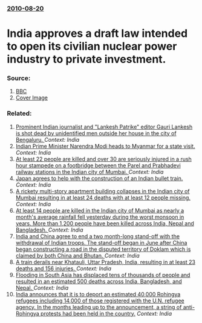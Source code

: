 ### [2010-08-20](/news/2010/08/20/index.md)

# India approves a draft law intended to open its civilian nuclear power industry to private investment. 




### Source:

1. [BBC](http://www.bbc.co.uk/news/world-south-asia-11040389)
1. [Cover Image](http://www.bbc.co.uk/news/special/2015/newsspec_10857/bbc_news_logo.png?cb=1)

### Related:

1. [Prominent Indian journalist and "Lankesh Patrike" editor Gauri Lankesh is shot dead by unidentified men outside her house in the city of Bengaluru. ](/news/2017/09/5/prominent-indian-journalist-and-lankesh-patrike-editor-gauri-lankesh-is-shot-dead-by-unidentified-men-outside-her-house-in-the-city-of-ben.md) _Context: India_
2. [Indian Prime Minister Narendra Modi heads to Myanmar for a state visit. ](/news/2017/09/5/indian-prime-minister-narendra-modi-heads-to-myanmar-for-a-state-visit.md) _Context: India_
3. [At least 22 people are killed and over 30 are seriously injured in a rush hour stampede on a footbridge between the Parel and Prabhadevi railway stations in the Indian city of Mumbai. ](/news/2017/09/29/at-least-22-people-are-killed-and-over-30-are-seriously-injured-in-a-rush-hour-stampede-on-a-footbridge-between-the-parel-and-prabhadevi-rai.md) _Context: India_
4. [Japan agrees to help with the construction of an Indian bullet train. ](/news/2017/09/14/japan-agrees-to-help-with-the-construction-of-an-indian-bullet-train.md) _Context: India_
5. [A rickety multi-story apartment building collapses in the Indian city of Mumbai resulting in at least 24 deaths with at least 12 people missing. ](/news/2017/08/31/a-rickety-multi-story-apartment-building-collapses-in-the-indian-city-of-mumbai-resulting-in-at-least-24-deaths-with-at-least-12-people-miss.md) _Context: India_
6. [At least 14 people are killed in the Indian city of Mumbai as nearly a month's average rainfall fell yesterday during the worst monsoon in years. More than 1,200 people have been killed across India, Nepal and Bangladesh. ](/news/2017/08/30/at-least-14-people-are-killed-in-the-indian-city-of-mumbai-as-nearly-a-month-s-average-rainfall-fell-yesterday-during-the-worst-monsoon-in-y.md) _Context: India_
7. [India and China agree to end a two month-long stand-off with the withdrawal of Indian troops. The stand-off began in June after China began constructing a road in the disputed territory of Doklam which is claimed by both China and Bhutan. ](/news/2017/08/28/india-and-china-agree-to-end-a-two-month-long-stand-off-with-the-withdrawal-of-indian-troops-the-stand-off-began-in-june-after-china-began.md) _Context: India_
8. [A train derails near Khatauli, Uttar Pradesh, India, resulting in at least 23 deaths and 156 injuries. ](/news/2017/08/19/a-train-derails-near-khatauli-uttar-pradesh-india-resulting-in-at-least-23-deaths-and-156-injuries.md) _Context: India_
9. [Flooding in South Asia has displaced tens of thousands of people and resulted in an estimated 500 deaths across India, Bangladesh, and Nepal. ](/news/2017/08/18/flooding-in-south-asia-has-displaced-tens-of-thousands-of-people-and-resulted-in-an-estimated-500-deaths-across-india-bangladesh-and-nepal.md) _Context: India_
10. [India announces that it is to deport an estimated 40,000 Rohingya refugees including 14,000 of those registered with the U.N. refugee agency. In the months leading up to the announcement, a string of anti-Rohingya protests had been held in the country.](/news/2017/08/14/india-announces-that-it-is-to-deport-an-estimated-40-000-rohingya-refugees-including-14-000-of-those-registered-with-the-u-n-refugee-agency.md) _Context: India_
